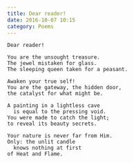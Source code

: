 ```yaml
---
title: Dear reader!
date: 2016-10-07 10:15
category: Poems
---
```


    Dear reader!
    
    You are the unsought treasure.
    The jewel mistaken for glass.
    The sleeping queen taken for a peasant.
    
    Awaken your true self!
    You are the gateway, the hidden door,
    the catalyst for what might be.
    
    A painting in a lightless cave
      is equal to the pressing void.
    You were made to catch the light;
    to reveal its beauty secrets.
    
    Your nature is never far from Him.
    Only: the unlit candle
      knows nothing at first
    of Heat and Flame.
